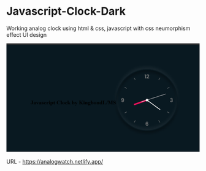 # Javascript-Clock-Dark
Working analog clock using html & css, javascript with css neumorphism effect UI design

![Clock](clock.png)

URL - https://analogwatch.netlify.app/
